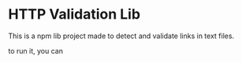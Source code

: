 # HTTP Validation Lib

This is a npm lib project made to detect and validate links in text files.

to run it, you can 